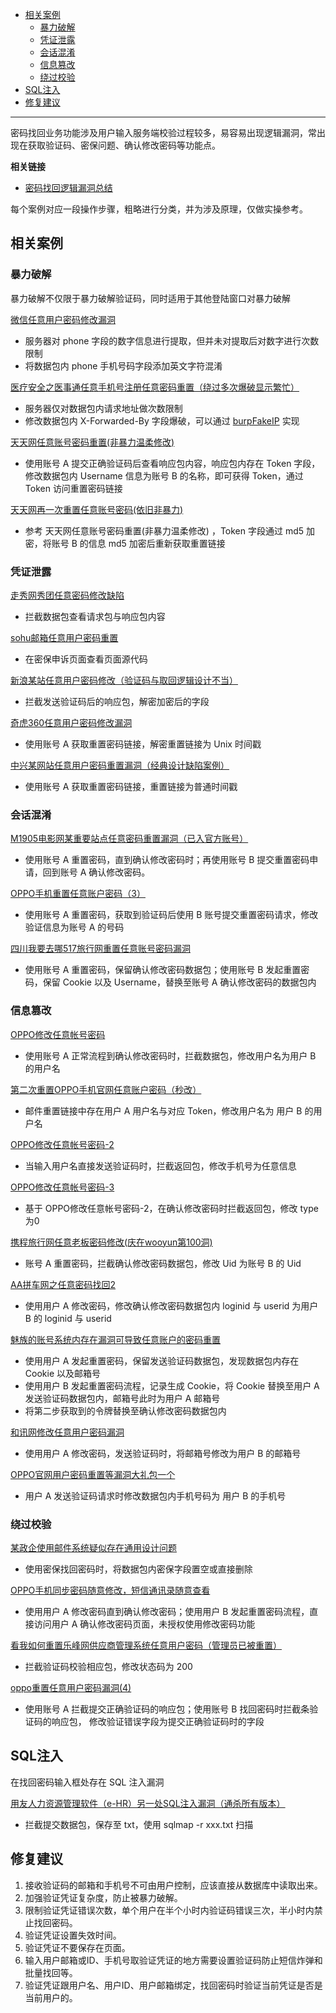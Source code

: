 - [相关案例](#相关案例)
  - [暴力破解](#暴力破解)
  - [凭证泄露](#凭证泄露)
  - [会话混淆](#会话混淆)
  - [信息篡改](#信息篡改)
  - [绕过校验](#绕过校验)
- [SQL注入](#sql注入)
- [修复建议](#修复建议)

---

密码找回业务功能涉及用户输入服务端校验过程较多，易容易出现逻辑漏洞，常出现在获取验证码、密保问题、确认修改密码等功能点。

**相关链接**

- [密码找回逻辑漏洞总结](https://wooyun.kieran.top/#!/drops/494.%E5%AF%86%E7%A0%81%E6%89%BE%E5%9B%9E%E9%80%BB%E8%BE%91%E6%BC%8F%E6%B4%9E%E6%80%BB%E7%BB%93)

每个案例对应一段操作步骤，粗略进行分类，并为涉及原理，仅做实操参考。

## 相关案例

### 暴力破解

暴力破解不仅限于暴力破解验证码，同时适用于其他登陆窗口对暴力破解

[微信任意用户密码修改漏洞](https://wy.zone.ci/bug_detail.php?wybug_id=wooyun-2012-011720)

- 服务器对 phone 字段的数字信息进行提取，但并未对提取后对数字进行次数限制
- 将数据包内 phone 手机号码字段添加英文字符混淆

[医疗安全之医事通任意手机号注册任意密码重置（绕过多次爆破显示繁忙）](https://wy.zone.ci/bug_detail.php?wybug_id=wooyun-2016-0216112)

- 服务器仅对数据包内请求地址做次数限制
- 修改数据包内 X-Forwarded-By 字段爆破，可以通过 [burpFakeIP](https://github.com/TheKingOfDuck/burpFakeIP) 实现

[天天网任意账号密码重置(非暴力温柔修改)](https://wy.zone.ci/bug_detail.php?wybug_id=wooyun-2015-094242)

- 使用账号 A 提交正确验证码后查看响应包内容，响应包内存在 Token 字段，修改数据包内 Username 信息为账号 B 的名称，即可获得 Token，通过 Token 访问重置密码链接

[天天网再一次重置任意账号密码(依旧非暴力)](https://wy.zone.ci/bug_detail.php?wybug_id=wooyun-2015-095729)

- 参考 天天网任意账号密码重置(非暴力温柔修改) ，Token 字段通过 md5 加密，将账号 B 的信息 md5 加密后重新获取重置链接

### 凭证泄露

[走秀网秀团任意密码修改缺陷](https://wy.zone.ci/bug_detail.php?wybug_id=wooyun-2012-05630)  

- 拦截数据包查看请求包与响应包内容

[sohu邮箱任意用户密码重置](https://wy.zone.ci/bug_detail.php?wybug_id=wooyun-2012-04728)

- 在密保申诉页面查看页面源代码

[新浪某站任意用户密码修改（验证码与取回逻辑设计不当）](https://wy.zone.ci/bug_detail.php?wybug_id=wooyun-2014-085124)

- 拦截发送验证码后的响应包，解密加密后的字段

[奇虎360任意用户密码修改漏洞](https://wy.zone.ci/bug_detail.php?wybug_id=wooyun-2012-08333)

- 使用账号 A 获取重置密码链接，解密重置链接为 Unix 时间戳

[中兴某网站任意用户密码重置漏洞（经典设计缺陷案例）](https://wy.zone.ci/bug_detail.php?wybug_id=wooyun-2015-090226)

- 使用账号 A 获取重置密码链接，重置链接为普通时间戳

### 会话混淆

[M1905电影网某重要站点任意密码重置漏洞（已入官方账号） ](https://wy.zone.ci/bug_detail.php?wybug_id=wooyun-2016-0225958)

- 使用账号 A 重置密码，直到确认修改密码时；再使用账号 B 提交重置密码申请，回到账号 A 确认修改密码。

[OPPO手机重置任意账户密码（3）](https://wy.zone.ci/bug_detail.php?wybug_id=wooyun-2014-053349)

- 使用账号 A 重置密码，获取到验证码后使用 B 账号提交重置密码请求，修改验证信息为账号 A 的号码

[四川我要去哪517旅行网重置任意账号密码漏洞](https://wy.zone.ci/bug_detail.php?wybug_id=wooyun-2014-082582)

- 使用账号 A 重置密码，保留确认修改密码数据包；使用账号 B 发起重置密码，保留 Cookie 以及 Username，替换至账号 A 确认修改密码的数据包内

### 信息篡改

[OPPO修改任意帐号密码](https://wy.zone.ci/bug_detail.php?wybug_id=wooyun-2013-020032)

- 使用账号 A 正常流程到确认修改密码时，拦截数据包，修改用户名为用户 B 的用户名

[第二次重置OPPO手机官网任意账户密码（秒改）](https://wy.zone.ci/bug_detail.php?wybug_id=wooyun-2014-053079)

- 邮件重置链接中存在用户 A 用户名与对应 Token，修改用户名为 用户 B 的用户名

[OPPO修改任意帐号密码-2](https://wy.zone.ci/bug_detail.php?wybug_id=wooyun-2013-020425)

- 当输入用户名直接发送验证码时，拦截返回包，修改手机号为任意信息

[OPPO修改任意帐号密码-3](https://wy.zone.ci/bug_detail.php?wybug_id=wooyun-2013-020532)

- 基于 OPPO修改任意帐号密码-2，在确认修改密码时拦截返回包，修改 type 为0

[携程旅行网任意老板密码修改(庆在wooyun第100洞)](https://wy.zone.ci/bug_detail.php?wybug_id=wooyun-2013-018263)

- 账号 A 重置密码，拦截确认修改密码数据包，修改 Uid 为账号 B 的 Uid

[AA拼车网之任意密码找回2](https://wy.zone.ci/bug_detail.php?wybug_id=wooyun-2014-080278)

- 使用用户 A 修改密码，修改确认修改密码数据包内 loginid 与 userid 为用户 B 的 loginid 与 userid

[魅族的账号系统内存在漏洞可导致任意账户的密码重置](https://wy.zone.ci/bug_detail.php?wybug_id=wooyun-2014-078208)

- 使用用户 A 发起重置密码，保留发送验证码数据包，发现数据包内存在 Cookie 以及邮箱号
- 使用用户 B 发起重置密码流程，记录生成 Cookie，将 Cookie 替换至用户 A 发送验证码数据包内，邮箱号此时为用户 A 邮箱号
- 将第二步获取到的令牌替换至确认修改密码数据包内

[和讯网修改任意用户密码漏洞](https://wy.zone.ci/bug_detail.php?wybug_id=wooyun-2015-091216)

- 使用用户 A 修改密码，发送验证码时，将邮箱号修改为用户 B 的邮箱号

[OPPO官网用户密码重置等漏洞大礼包一个](https://wy.zone.ci/bug_detail.php?wybug_id=wooyun-2013-019649)

- 用户 A 发送验证码请求时修改数据包内手机号码为 用户 B 的手机号

### 绕过校验

[某政企使用邮件系统疑似存在通用设计问题](https://wy.zone.ci/bug_detail.php?wybug_id=wooyun-2014-088927)

- 使用密保找回密码时，将数据包内密保字段置空或直接删除

[OPPO手机同步密码随意修改，短信通讯录随意查看](https://wy.zone.ci/bug_detail.php?wybug_id=wooyun-2013-042404)

- 使用用户 A 修改密码直到确认修改密码；使用用户 B 发起重置密码流程，直接访问用户 A 确认修改密码页面，未授权使用修改密码功能

[看我如何重置乐峰网供应商管理系统任意用户密码（管理员已被重置）](https://wy.zone.ci/bug_detail.php?wybug_id=wooyun-2014-083035)

- 拦截验证码校验相应包，修改状态码为 200

[oppo重置任意用户密码漏洞(4)](https://wy.zone.ci/bug_detail.php?wybug_id=wooyun-2014-069987)

- 使用账号 A 拦截提交正确验证码的响应包；使用账号 B 找回密码时拦截条验证码的响应包， 修改验证错误字段为提交正确验证码时的字段

## SQL注入

在找回密码输入框处存在 SQL 注入漏洞

[用友人力资源管理软件（e-HR）另一处SQL注入漏洞（通杀所有版本）](https://wy.zone.ci/bug_detail.php?wybug_id=wooyun-2014-068060)

- 拦截提交数据包，保存至 txt，使用 sqlmap -r xxx.txt 扫描

## 修复建议

1. 接收验证码的邮箱和手机号不可由用户控制，应该直接从数据库中读取出来。
2. 加强验证凭证复杂度，防止被暴力破解。
3. 限制验证凭证错误次数，单个用户在半个小时内验证码错误三次，半小时内禁止找回密码。
4. 验证凭证设置失效时间。
5. 验证凭证不要保存在页面。
6. 输入用户邮箱或ID、手机号取验证凭证的地方需要设置验证码防止短信炸弹和批量找回等。
7. 验证凭证跟用户名、用户ID、用户邮箱绑定，找回密码时验证当前凭证是否是当前用户的。
